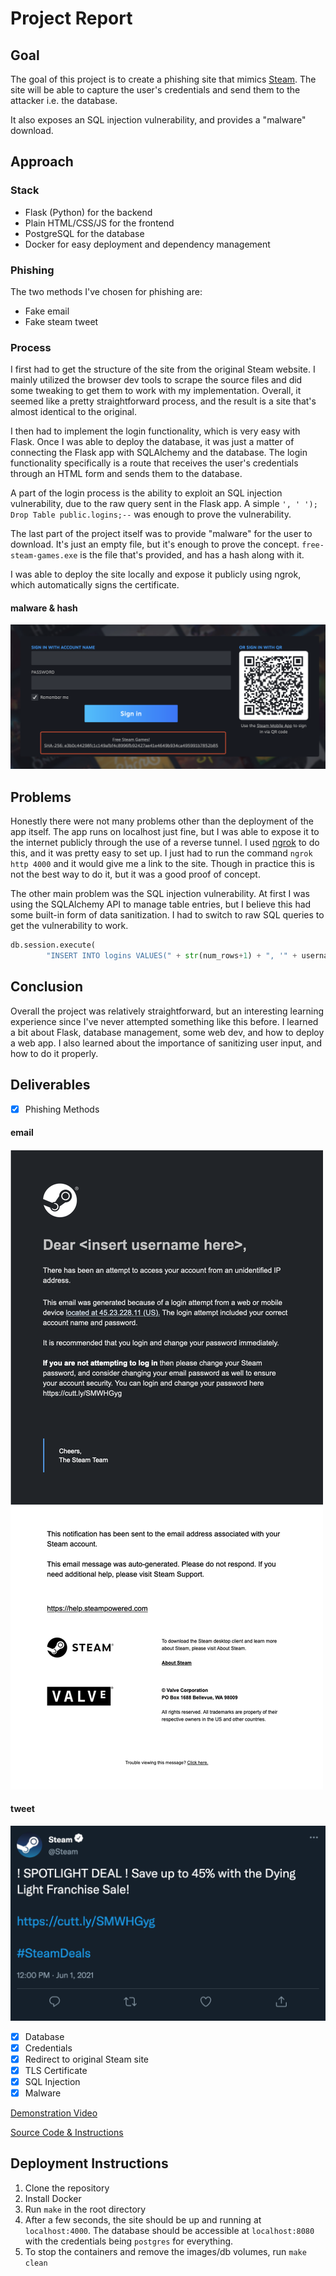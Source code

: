 # Project Report

## Goal

The goal of this project is to create a phishing site that mimics [Steam](https://store.steampowered.com/). The site will be able to capture the user's credentials and send them to the attacker i.e. the database.

It also exposes an SQL injection vulnerability, and provides a "malware" download.

## Approach

### Stack

- Flask (Python) for the backend
- Plain HTML/CSS/JS for the frontend
- PostgreSQL for the database
- Docker for easy deployment and dependency management

### Phishing

The two methods I've chosen for phishing are:

- Fake email
- Fake steam tweet

### Process

I first had to get the structure of the site from the original Steam website. I mainly utilized the browser dev tools to scrape the source files and did some tweaking to get them to work with my implementation. Overall, it seemed like a pretty straightforward process, and the result is a site that's almost identical to the original.

I then had to implement the login functionality, which is very easy with Flask. Once I was able to deploy the database, it was just a matter of connecting the Flask app with SQLAlchemy and the database. The login functionality specifically is a route that receives the user's credentials through an HTML form and sends them to the database.

A part of the login process is the ability to exploit an SQL injection vulnerability, due to the raw query sent in the Flask app. A simple `', ' '); Drop Table public.logins;--` was enough to prove the vulnerability.

The last part of the project itself was to provide "malware" for the user to download. It's just an empty file, but it's enough to prove the concept. `free-steam-games.exe` is the file that's provided, and has a hash along with it.

I was able to deploy the site locally and expose it publicly using ngrok, which automatically signs the certificate.

#### malware & hash
![alt](1.png)

## Problems

Honestly there were not many problems other than the deployment of the app itself. The app runs on localhost just fine, but I was able to expose it to the internet publicly through the use of a reverse tunnel. I used [ngrok](https://ngrok.com/) to do this, and it was pretty easy to set up. I just had to run the command `ngrok http 4000` and it would give me a link to the site. Though in practice this is not the best way to do it, but it was a good proof of concept.

The other main problem was the SQL injection vulnerability. At first I was using the SQLAlchemy API to manage table entries, but I believe this had some built-in form of data sanitization. I had to switch to raw SQL queries to get the vulnerability to work.

```python
db.session.execute(
        "INSERT INTO logins VALUES(" + str(num_rows+1) + ", '" + username + "', '" + password + "')")
```

## Conclusion

Overall the project was relatively straightforward, but an interesting learning experience since I've never attempted something like this before. I learned a bit about Flask, database management, some web dev, and how to deploy a web app. I also learned about the importance of sanitizing user input, and how to do it properly.

## Deliverables

- [x] Phishing Methods

#### email
![alt](email-phish.png)

#### tweet
![alt](tweet-phish.png)

- [x] Database
- [x] Credentials
- [x] Redirect to original Steam site
- [x] TLS Certificate
- [x] SQL Injection
- [x] Malware

[Demonstration Video](https://drive.google.com/file/d/1dVZTz4nJFag7lLXWXSMSS37td6s0HDyZ/view?usp=share_link)

[Source Code & Instructions](https://github.com/Ethan0429/cs-366-project/tree/main)

## Deployment Instructions

1. Clone the repository
2. Install Docker
3. Run `make` in the root directory
5. After a few seconds, the site should be up and running at `localhost:4000`. The database should be accessible at `localhost:8080` with the credentials being `postgres` for everything.
6. To stop the containers and remove the images/db volumes, run `make clean`
